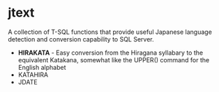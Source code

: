 # jtext
A collection of T-SQL functions that provide useful Japanese language detection and conversion capability to SQL Server.

<ul>
  <li><b>HIRAKATA</b> - Easy conversion from the Hiragana syllabary to the equivalent Katakana, somewhat like the UPPER() command for the English alphabet</li>
  <li>KATAHIRA</li>
  <li>JDATE</li>
</ul>
